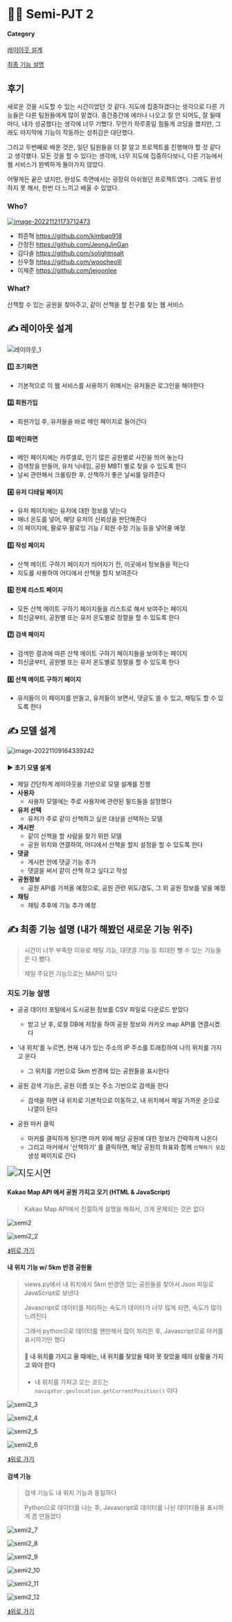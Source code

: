 # 🧑‍💻 Semi-PJT 2

#### Category

[레이아웃 설계](#%EF%B8%8F-레이아웃-설계)

[최종 기능 설명](#%EF%B8%8F-최종-기능-설명)

## 후기

새로운 것을 시도할 수 있는 시간이었던 것 같다. 지도에 집중하겠다는 생각으로 다른 기능들은 다른 팀원들에게 많이 맡겼다. 중간중간에 에러나 나오고 잘 안 되어도, 잘 될때마다, 내가 성공했다는 생각에 너무 기뻤다. 무언가 하루종일 힘들게 코딩을 했지만, 그래도 마지막에 기능이 작동하는 성취감은 대단했다.

그리고 두번째로 배운 것은, 일단 팀원들을 더 잘 알고 프로젝트를 진행해야 할 것 같다고 생각했다. 모든 것을 할 수 있다는 생각에, 너무 지도에 집중하다보니, 다른 기능에서 웹 서비스가 완벽하게 돌아가지 않았다. 

어떻게든 끝은 냈지만, 완성도 측면에서는 굉장히 아쉬웠던 프로젝트였다. 그래도 완성하지 못 해서, 한번 더 느끼고 배울 수 있었다.



### Who?

[![image-20221121173712473](https://github.com/kimbap918/sanme_proj/raw/main/README.assets/image-20221121173712473.png)](https://github.com/kimbap918/sanme_proj/graphs/contributors)

- 최준혁 https://github.com/kimbap918
- 간정진 https://github.com/JeongJinGan
- 김다솔 https://github.com/solightnsalt
- 신우철 https://github.com/woocheolll
- 이제준 https://github.com/jejoonlee



### What?

산책할 수 있는 공원을 찾아주고, 같이 산책을 할 친구를 찾는 웹 서비스



## ✍️ 레이아웃 설계

![레이아웃_1](Final_2.assets/레이아웃_1-16679719093252.png)



#### 1️⃣ 초기화면

- 기본적으로 이 웹 서비스를 사용하기 위해서는 유저들은 로그인을 해야한다

#### 2️⃣ 회원가입

- 회원가입 후, 유저들을 바로 메인 페이지로 들어간다

#### 3️⃣ 메인화면

- 메인 페이지에는 카루셀로, 인기 많은 공원별로 사진을 띄어 놓는다
- 검색창을 만들어, 유저 닉네임, 공원 MBTI 별로 찾을 수 있도록 한다
- 날씨 관련해서 크롤링한 후, 산책하기 좋은 날씨를 알려준다

#### 4️⃣ 유저 디테일 페이지

- 유저 페이지에는 유저에 대한 정보를 넣는다
- 매너 온도를 넣어, 해당 유저의 신뢰성을 판단해준다
- 이 페이지에, 팔로우 팔로잉 기능 / 회원 수정 기능 등을 넣어줄 예정

#### 5️⃣ 작성 페이지

- 산책 메이트 구하기 페이지가 띄어지기 전, 이곳에서 정보들을 적는다
- 지도를 사용하여 어디에서 산책을 할지 보여준다

#### 6️⃣ 전체 리스트 페이지

- 모든 산책 메이트 구하기 페이지들을 리스트로 해서 보여주는 페이지
- 최신글부터, 공원별 또는 유저 온도별로 정렬을 할 수 있도록 한다

#### 7️⃣ 검색 페이지

- 검색한 결과에 따른 산책 메이트 구하기 페이지들을 보여주는 페이지
- 최신글부터, 공원별 또는 유저 온도별로 정렬을 할 수 있도록 한다

#### 8️⃣ 산책 메이트 구하기 페이지

- 유저들이 이 페이지를 만들고, 유저들이 보면서, 댓글도 쓸 수 있고, 채팅도 할 수 있도록 한다



## ✍️ 모델 설계

![image-20221109164339242](Final_2.assets/image-20221109164339242.png)

#### ▶️ 초기 모델 설계

- 제일 간단하게 레이아웃을 기반으로 모델 설계를 진행
- **사용자**
  - 사용자 모델에는 주로 사용자에 관련된 필드들을 설정했다
- **유저 선택**
  - 유저가 주로 같이 산책하고 싶은 대상을 선택하는 모델
- **게시판**
  - 같이 산책을 할 사람을 찾기 위한 모델
  - 공원 위치와 연결하여, 어디에서 산책을 할지 설정을 할 수 있도록 한다
- **댓글**
  - 게시판 안에 댓글 기능 추가
  - 댓글을 써서 같이 산책 하고 싶다고 작성
- **공원정보**
  - 공원 API를 가져올 예정으로, 공원 관련 위도/경도, 그 외 공원 정보를 넣을 예정
- **채팅**
  - 채팅 추후에 기능 추가 예정 



## ✍️ 최종 기능 설명 (내가 해봤던 새로운 기능 위주)

> 시간이 너무 부족한 이유로 채팅 기능, 대댓글 기능 등 최대한 뺄 수 있는 기능들은 다 뺐다.
>
> 제일 주요한 기능으로는 MAP이 있다

### 지도 기능 설명

- 공공 데이터 포털에서 도시공원 정보를 CSV 파일로 다운로드 받았다
  - 받고 난 후, 로컬 DB에 저장을 하여 공원 정보와 카카오 map API를 연결시켰다

- '내 위치'를 누르면, 현재 내가 있는 주소의 IP 주소를 트래킹하여 나의 위치를 가지고 온다
  - 그 위치를 기반으로 5km 반경에 있는 공원들을 표시한다
- 공원 검색 기능은, 공원 이름 또는 주소 기반으로 검색을 한다
  - 검색을 하면 내 위치로 기본적으로 이동하고, 내 위치에서 제일 가까운 순으로 나열이 된다
- 공원 마커 클릭
  - 마커를 클릭하게 된다면 마커 위에 해당 공원에 대한 정보가 간략하게 나온다
  - 그리고 마커에서 '산책하기' 를 클릭하면, 해당 공원의 좌표와 함께 `산책하기 모집` 생성 페이지로 간다

<img src="Final_2.assets/지도시연.gif" alt="지도시연" style="zoom:150%;" />



#### Kakao Map API 에서 공원 가지고 오기 (HTML & JavaScript)

> Kakao Map API에서 친절하게 설명을 해줘서, 크게 문제되는 것은 없다

![semi2](Final_2.assets/semi2.png)

![semi2_2](Final_2.assets/semi2_2.png)

[⏫위로 가기](#category)



#### 내 위치 기능 w/ 5km 반경 공원들

> views.py에서 내 위치에서 5km 반경엔 있는 공원들을 찾아서 Json 파일로 JavaScript로 보낸다
>
> Javascript로 데이터를 처리하는 속도가 데이터가 너무 많게 되면, 속도가 많이 느려진다 
>
> 그래서 python으로 데이터를 왠만해서 많이 처리한 후, Javascript으로 마커를 표시하기만 했다
>
> #### 📌 **내 위치를 가지고 올 때에는, 내 위치를 찾았을 때와 못 찾았을 때의 상황을 가지고 와야 한다**
>
> - 내 위치를 가지고 오는 코드는 `navigator.geolocation.getCurrentPosition()` 이다

![semi2_3](Final_2.assets/semi2_3.png)

![semi2_4](Final_2.assets/semi2_4.png)

![semi2_5](Final_2.assets/semi2_5.png)

![semi2_6](Final_2.assets/semi2_6.png)

[⏫위로 가기](#category)



#### 검색 기능 

> 검색 기능도 내 위치 기능과 동일하다
>
> Python으로 데이터를 나눈 후, Javascript로 데이터를 나뉜 데이터들을 표시하게 끔 만들었다

![semi2_7](Final_2.assets/semi2_7.png)

![semi2_8](Final_2.assets/semi2_8.png)

![semi2_9](Final_2.assets/semi2_9.png)

![semi2_10](Final_2.assets/semi2_10.png)

![semi2_11](Final_2.assets/semi2_11.png)

![semi2_12](Final_2.assets/semi2_12.png)

[⏫위로 가기](#category)

























